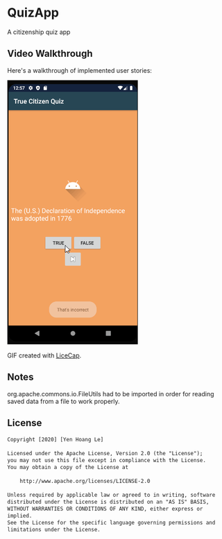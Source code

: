 # QuizApp
A citizenship quiz app

## Video Walkthrough

Here's a walkthrough of implemented user stories:

<img src='https://github.com/yenhoangle/QuizApp/blob/master/app/src/main/res/walkthrough.gif' title='Video Walkthrough' width='' alt='Video Walkthrough' />

GIF created with [LiceCap](http://www.cockos.com/licecap/).

## Notes

org.apache.commons.io.FileUtils had to be imported in order for reading saved data from a file to work properly.

## License

    Copyright [2020] [Yen Hoang Le]

    Licensed under the Apache License, Version 2.0 (the "License");
    you may not use this file except in compliance with the License.
    You may obtain a copy of the License at

        http://www.apache.org/licenses/LICENSE-2.0

    Unless required by applicable law or agreed to in writing, software
    distributed under the License is distributed on an "AS IS" BASIS,
    WITHOUT WARRANTIES OR CONDITIONS OF ANY KIND, either express or implied.
    See the License for the specific language governing permissions and
    limitations under the License.
